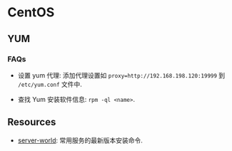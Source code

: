 # CentOS

## YUM
### FAQs
* 设置 yum 代理:
    添加代理设置如 `proxy=http://192.168.198.120:19999` 到 `/etc/yum.conf` 文件中.
    
* 查找 Yum 安装软件信息: `rpm -ql <name>`.    


## Resources
* [server-world](https://www.server-world.info/en/): 常用服务的最新版本安装命令.